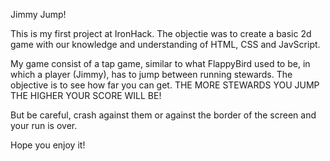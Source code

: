 Jimmy Jump!

This is my first project at IronHack. The objectie was to create a basic 2d game with our knowledge and understanding of HTML, CSS and JavScript.

My game consist of a tap game, similar to what FlappyBird used to be, in which a player (Jimmy), has to jump between running stewards. The objective is to see how far you can get. THE MORE STEWARDS YOU JUMP THE HIGHER YOUR SCORE WILL BE!

But be careful, crash against them or against the border of the screen and your run is over.

Hope you enjoy it!
